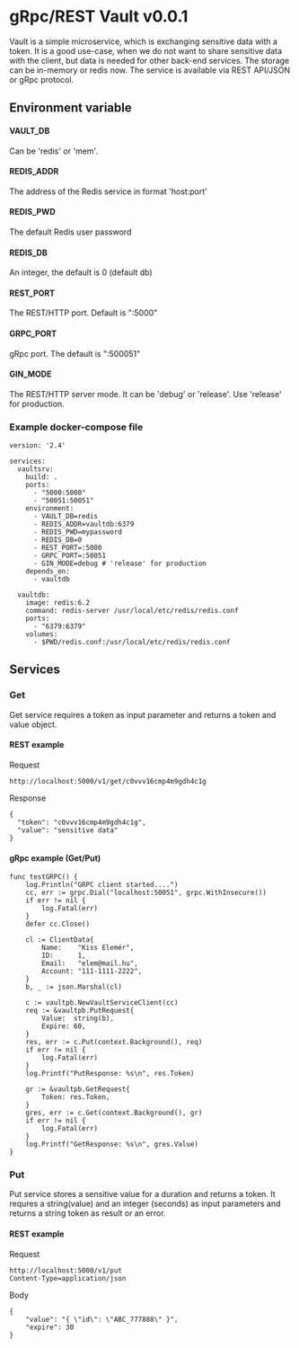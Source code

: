 # gRpc/REST Vault v0.0.1

Vault is a simple microservice, which is exchanging sensitive data with a token. It is a good use-case, when we do not want to share sensitive data with the client, but data is needed for other back-end services.
The storage can be in-memory or redis now. The service is available via REST API/JSON or gRpc protocol.

## Environment variable

#### VAULT_DB

Can be 'redis' or 'mem'.

#### REDIS_ADDR

The address of the Redis service in format 'host:port'

#### REDIS_PWD

The default Redis user password

#### REDIS_DB

An integer, the default is 0 (default db)

#### REST_PORT

The REST/HTTP port. Default is ":5000"

#### GRPC_PORT

gRpc port. The default is ":500051"

#### GIN_MODE

The REST/HTTP server mode. It can be 'debug' or 'release'. Use 'release' for production.

### Example docker-compose file

```
version: '2.4'

services:
  vaultsrv:
    build: .
    ports:
      - "5000:5000"
      - "50051:50051"
    environment:
      - VAULT_DB=redis
      - REDIS_ADDR=vaultdb:6379
      - REDIS_PWD=mypassword
      - REDIS_DB=0
      - REST_PORT=:5000
      - GRPC_PORT=:50051
      - GIN_MODE=debug # 'release' for production
    depends_on:
      - vaultdb

  vaultdb:
    image: redis:6.2
    command: redis-server /usr/local/etc/redis/redis.conf
    ports:
      - "6379:6379"
    volumes:
      - $PWD/redis.conf:/usr/local/etc/redis/redis.conf

```

## Services

### Get

Get service requires a token as input parameter and returns a token and value object.

#### REST example

Request

```
http://localhost:5000/v1/get/c0vvv16cmp4m9gdh4c1g
```

Response

```
{
  "token": "c0vvv16cmp4m9gdh4c1g",
  "value": "sensitive data"
}
```

#### gRpc example (Get/Put)

```
func testGRPC() {
	log.Println("GRPC client started....")
	cc, err := grpc.Dial("localhost:50051", grpc.WithInsecure())
	if err != nil {
		log.Fatal(err)
	}
	defer cc.Close()

	cl := ClientData{
		Name:    "Kiss Elemér",
		ID:      1,
		Email:   "elem@mail.hu",
		Account: "111-1111-2222",
	}
	b, _ := json.Marshal(cl)

	c := vaultpb.NewVaultServiceClient(cc)
	req := &vaultpb.PutRequest{
		Value:  string(b),
		Expire: 60,
	}
	res, err := c.Put(context.Background(), req)
	if err != nil {
		log.Fatal(err)
	}
	log.Printf("PutResponse: %s\n", res.Token)

	gr := &vaultpb.GetRequest{
		Token: res.Token,
	}
	gres, err := c.Get(context.Background(), gr)
	if err != nil {
		log.Fatal(err)
	}
	log.Printf("GetResponse: %s\n", gres.Value)
}
```

### Put

Put service stores a sensitive value for a duration and returns a token. It requres a string(value) and an integer (seconds) as input parameters and returns a string token as result or an error.

#### REST example

Request

```
http://localhost:5000/v1/put
Content-Type=application/json
```

Body

```
{
    "value": "{ \"id\": \"ABC_777888\" }",
    "expire": 30
}
```
